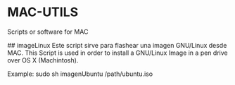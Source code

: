 # MAC-UTILS
Scripts or software for MAC

## imageLinux
Este script sirve para flashear una imagen GNU/Linux desde MAC.
This Script is used in order to install a GNU/Linux Image in a pen
drive over OS X (Machintosh).

Example: sudo sh imagenUbuntu /path/ubuntu.iso
